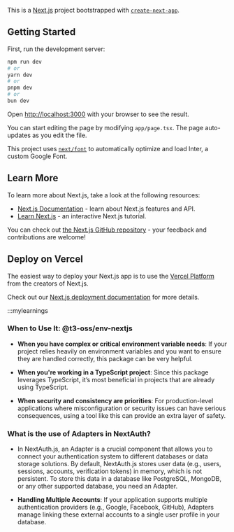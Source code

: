 This is a [Next.js](https://nextjs.org/) project bootstrapped with [`create-next-app`](https://github.com/vercel/next.js/tree/canary/packages/create-next-app).

## Getting Started

First, run the development server:

```bash
npm run dev
# or
yarn dev
# or
pnpm dev
# or
bun dev
```

Open [http://localhost:3000](http://localhost:3000) with your browser to see the result.

You can start editing the page by modifying `app/page.tsx`. The page auto-updates as you edit the file.

This project uses [`next/font`](https://nextjs.org/docs/basic-features/font-optimization) to automatically optimize and load Inter, a custom Google Font.

## Learn More

To learn more about Next.js, take a look at the following resources:

- [Next.js Documentation](https://nextjs.org/docs) - learn about Next.js features and API.
- [Learn Next.js](https://nextjs.org/learn) - an interactive Next.js tutorial.

You can check out [the Next.js GitHub repository](https://github.com/vercel/next.js/) - your feedback and contributions are welcome!

## Deploy on Vercel

The easiest way to deploy your Next.js app is to use the [Vercel Platform](https://vercel.com/new?utm_medium=default-template&filter=next.js&utm_source=create-next-app&utm_campaign=create-next-app-readme) from the creators of Next.js.

Check out our [Next.js deployment documentation](https://nextjs.org/docs/deployment) for more details.

:::mylearnings

### When to Use It: @t3-oss/env-nextjs

- **When you have complex or critical environment variable needs**: If your project relies heavily on environment variables and you want to ensure they are handled correctly, this package can be very helpful.

- **When you're working in a TypeScript project**: Since this package leverages TypeScript, it’s most beneficial in projects that are already using TypeScript.

- **When security and consistency are priorities**: For production-level applications where misconfiguration or security issues can have serious consequences, using a tool like this can provide an extra layer of safety.

### What is the use of Adapters in NextAuth?

- In NextAuth.js, an Adapter is a crucial component that allows you to connect your authentication system to different databases or data storage solutions. By default, NextAuth.js stores user data (e.g., users, sessions, accounts, verification tokens) in memory, which is not persistent. To store this data in a database like PostgreSQL, MongoDB, or any other supported database, you need an Adapter.

- **Handling Multiple Accounts**: If your application supports multiple authentication providers (e.g., Google, Facebook, GitHub), Adapters manage linking these external accounts to a single user profile in your database.
